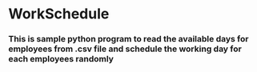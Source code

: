 # WorkSchedule

### This is sample python program to read the available days for employees from .csv file and schedule the working day for each employees randomly
